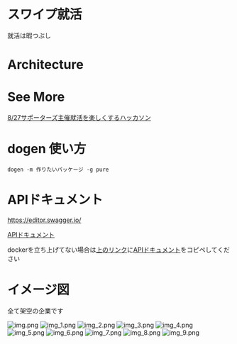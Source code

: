 # スワイプ就活
就活は暇つぶし
# Architecture
# See More
[8/27サポーターズ主催就活を楽しくするハッカソン](https://t.co/fezJZuZTLQ?amp=1)

# dogen 使い方

```console
dogen -m 作りたいパッケージ -g pure
```

# APIドキュメント
https://editor.swagger.io/

[APIドキュメント](/api-document.yml)

dockerを立ち上げてない場合は[上のリンク](https://editor.swagger.io)に[APIドキュメント](/api-document.yml)をコピペしてください

# イメージ図
全て架空の企業です

![img.png](img.png)
![img_1.png](img_1.png)
![img_2.png](img_2.png)
![img_3.png](img_3.png)
![img_4.png](img_4.png)
![img_5.png](img_5.png)
![img_6.png](img_6.png)
![img_7.png](img_7.png)
![img_8.png](img_8.png)
![img_9.png](img_9.png)
